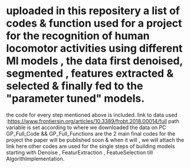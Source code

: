 # uploaded in this repositery a list of codes & function used for a project for the recognition of human locomotor activities using different Ml models , the data first denoised, segmented , features extracted & selected & finally fed to the "parameter tuned" models.
the code for every step mentioned above is included.
link to data used :https://www.frontiersin.org/articles/10.3389/frobt.2018.00014/full
path variable is set according to where we downloaded the data on PC
GP_Full_Code && GP_Full_Functions are the 2 main final codes for the project
the paper will be published soon & when it will , we will attach the link here
other codes are used for the single steps of building models starting with Denoise , FeaturExtraction , FeatueSelection till AlgorithImplementation.
